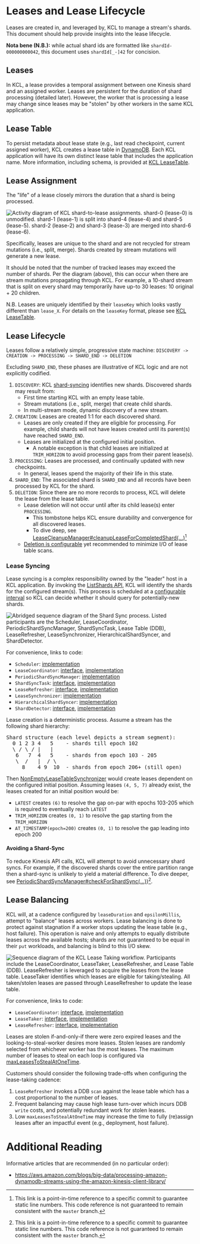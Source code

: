 # Leases and Lease Lifecycle

Leases are created in, and leveraged by, KCL to manage a stream's shards.
This document should help provide insights into the lease lifecycle.

**Nota bene (N.B.):** while actual shard ids are formatted like `shardId-000000000042`, this document uses `shardId[_-]42` for concision.

## Leases

In KCL, a lease provides a temporal assignment between one Kinesis shard and an assigned worker.
Leases are persistent for the duration of shard processing (detailed later).
However, the worker that is processing a lease may change since leases may be "stolen" by other workers in the same KCL application.

## Lease Table

To persist metadata about lease state (e.g., last read checkpoint, current assigned worker), KCL creates a lease table in [DynamoDB][dynamodb].
Each KCL application will have its own distinct lease table that includes the application name.
More information, including schema, is provided at [KCL LeaseTable][kcl-leasetable].

## Lease Assignment

The "life" of a lease closely mirrors the duration that a shard is being processed.

![Activity diagram of KCL shard-to-lease assignments.
shard-0 (lease-0) is unmodified.
shard-1 (lease-1) is split into shard-4 (lease-4) and shard-5 (lease-5).
shard-2 (lease-2) and shard-3 (lease-3) are merged into shard-6 (lease-6).
](images/leases-and-mutations.png)

Specifically, leases are unique to the shard and are not recycled for stream mutations (i.e., split, merge).
Shards created by stream mutations will generate a new lease.

It should be noted that the number of tracked leases may exceed the number of shards.
Per the diagram (above), this can occur when there are stream mutations propagating through KCL.
For example, a 10-shard stream that is split on every shard may temporarily have up-to 30 leases: 10 original + 20 children.

N.B. Leases are uniquely identified by their `leaseKey` which looks vastly different than `lease_X`.
For details on the `leaseKey` format, please see [KCL LeaseTable][kcl-leasetable].

## Lease Lifecycle

Leases follow a relatively simple, progressive state machine:
`DISCOVERY -> CREATION -> PROCESSING -> SHARD_END -> DELETION`

Excluding `SHARD_END`, these phases are illustrative of KCL logic and are not explicitly codified.

1. `DISCOVERY`: KCL [shard-syncing](#lease-syncing) identifies new shards.
Discovered shards may result from:
   * First time starting KCL with an empty lease table.
   * Stream mutations (i.e., split, merge) that create child shards.
   * In multi-stream mode, dynamic discovery of a new stream.
1. `CREATION`: Leases are created 1:1 for each discovered shard.
   * Leases are only created if they are eligible for processing.
   For example, child shards will not have leases created until its parent(s) have reached `SHARD_END`.
   * Leases are initialized at the configured initial position.
      * A notable exception is that child leases are initialized at `TRIM_HORIZON` to avoid processing gaps from their parent lease(s).
1. `PROCESSING`: Leases are processed, and continually updated with new checkpoints.
   * In general, leases spend the majority of their life in this state.
1. `SHARD_END`: The associated shard is `SHARD_END` and all records have been processed by KCL for the shard.
1. `DELETION`: Since there are no more records to process, KCL will delete the lease from the lease table.
   * Lease deletion will not occur until after its child lease(s) enter `PROCESSING`.
      * This tombstone helps KCL ensure durability and convergence for all discovered leases.
      * To dive deep, see [LeaseCleanupManager#cleanupLeaseForCompletedShard(...)][lease-cleanup-manager-cleanupleaseforcompletedshard][^fixed-commit-footnote]
   * [Deletion is configurable][lease-cleanup-config] yet recommended to minimize I/O of lease table scans.

### Lease Syncing

Lease syncing is a complex responsibility owned by the "leader" host in a KCL application.
By invoking the [ListShards API][list-shards], KCL will identify the shards for the configured stream(s).
This process is scheduled at a [configurable interval][lease-auditor-config] so KCL can decide whether it should query for potentially-new shards.

![Abridged sequence diagram of the Shard Sync process.
Listed participants are the Scheduler, LeaseCoordinator, PeriodicShardSyncManager, ShardSyncTask,
Lease Table (DDB), LeaseRefresher, LeaseSynchronizer, HierarchicalShardSyncer, and ShardDetector.
](images/lease-shard-sync.png)

For convenience, links to code:
* `Scheduler`: [implementation][scheduler]
* `LeaseCoordinator`: [interface][lease-coordinator], [implementation][lease-coordinator-impl]
* `PeriodicShardSyncManager`: [implementation][periodic-shard-sync-manager]
* `ShardSyncTask`: [interface][consumer-task], [implementation][consumer-task-impl]
* `LeaseRefresher`: [interface][lease-refresher], [implementation][lease-refresher-impl]
* `LeaseSynchronizer`: [implementation][non-empty-lease-table-synchronizer]
* `HierarchicalShardSyncer`: [implementation][hierarchical-shard-syncer]
* `ShardDetector`: [interface][shard-detector], [implementation][shard-detector-impl]

Lease creation is a deterministic process.
Assume a stream has the following shard hierarchy:
<pre>
Shard structure (each level depicts a stream segment):
  0 1 2 3 4   5    - shards till epoch 102
  \ / \ / |   |
   6   7  4   5    - shards from epoch 103 - 205
   \  /   |  / \
     8    4 9  10  - shards from epoch 206+ (still open)
</pre>

Then [NonEmptyLeaseTableSynchronizer][non-empty-lease-table-synchronizer]
would create leases dependent on the configured initial position.
Assuming leases `(4, 5, 7)` already exist, the leases created for an initial position would be:
* `LATEST` creates `(6)` to resolve the gap on-par with epochs 103-205 which is required to eventually reach `LATEST`
* `TRIM_HORIZON` creates `(0, 1)` to resolve the gap starting from the `TRIM_HORIZON`
* `AT_TIMESTAMP(epoch=200)` creates `(0, 1)` to resolve the gap leading into epoch 200

#### Avoiding a Shard-Sync

To reduce Kinesis API calls, KCL will attempt to avoid unnecessary shard syncs.
For example, if the discovered shards cover the entire partition range then a shard-sync is unlikely to yield a material difference.
To dive deeper, see
[PeriodicShardSyncManager#checkForShardSync(...)][periodic-shard-sync-manager-checkforshardsync])[^fixed-commit-footnote].

## Lease Balancing

KCL will, at a cadence configured by `leaseDuration` and `epsilonMillis`, attempt to "balance" leases across workers.
Lease balancing is done to protect against stagnation if a worker stops updating the lease table (e.g., host failure).
This operation is naive and only attempts to equally distribute leases across the available hosts;
shards are not guaranteed to be equal in their `put` workloads, and balancing is blind to this I/O skew.

![Sequence diagram of the KCL Lease Taking workflow.
Participants include the LeaseCoordinator, LeaseTaker, LeaseRefresher, and Lease Table (DDB).
LeaseRefresher is leveraged to acquire the leases from the lease table.
LeaseTaker identifies which leases are eligible for taking/stealing.
All taken/stolen leases are passed through LeaseRefresher to update the lease table.
](images/lease-taking.png)

For convenience, links to code:
* `LeaseCoordinator`: [interface][lease-coordinator], [implementation][lease-coordinator-impl]
* `LeaseTaker`: [interface][lease-taker], [implementation][lease-taker-impl]
* `LeaseRefresher`: [interface][lease-refresher], [implementation][lease-refresher-impl]

Leases are stolen if-and-only-if there were zero expired leases and the looking-to-steal-worker desires more leases.
Stolen leases are randomly selected from whichever worker has the most leases.
The maximum number of leases to steal on each loop is configured via [maxLeasesToStealAtOneTime][max-leases-to-steal-config].

Customers should consider the following trade-offs when configuring the lease-taking cadence:
1. `LeaseRefresher` invokes a DDB `scan` against the lease table which has a cost proportional to the number of leases.
1. Frequent balancing may cause high lease turn-over which incurs DDB `write` costs, and potentially redundant work for stolen leases.
1. Low `maxLeasesToStealAtOneTime` may increase the time to fully (re)assign leases after an impactful event (e.g., deployment, host failure).

# Additional Reading

Informative articles that are recommended (in no particular order):
* https://aws.amazon.com/blogs/big-data/processing-amazon-dynamodb-streams-using-the-amazon-kinesis-client-library/

[^fixed-commit-footnote]: This link is a point-in-time reference to a specific commit to guarantee static line numbers.
    This code reference is not guaranteed to remain consistent with the `master` branch.

[consumer-task]: /amazon-kinesis-client/src/main/java/software/amazon/kinesis/lifecycle/ConsumerTask.java
[consumer-task-impl]: /amazon-kinesis-client/src/main/java/software/amazon/kinesis/leases/ShardSyncTask.java
[dynamodb]: https://aws.amazon.com/dynamodb/
[hierarchical-shard-syncer]: /amazon-kinesis-client/src/main/java/software/amazon/kinesis/leases/HierarchicalShardSyncer.java
[kcl-leasetable]: https://docs.aws.amazon.com/streams/latest/dev/shared-throughput-kcl-consumers.html#shared-throughput-kcl-consumers-leasetable
[lease-auditor-config]: https://github.com/awslabs/amazon-kinesis-client/blob/3d6800874cdc5e4c18df6ea0197f607f6298cab7/amazon-kinesis-client/src/main/java/software/amazon/kinesis/leases/LeaseManagementConfig.java#L204-L209
[lease-cleanup-config]: https://github.com/awslabs/amazon-kinesis-client/blob/3d6800874cdc5e4c18df6ea0197f607f6298cab7/amazon-kinesis-client/src/main/java/software/amazon/kinesis/leases/LeaseManagementConfig.java#L112-L128
[lease-cleanup-manager-cleanupleaseforcompletedshard]: https://github.com/awslabs/amazon-kinesis-client/blob/3d6800874cdc5e4c18df6ea0197f607f6298cab7/amazon-kinesis-client/src/main/java/software/amazon/kinesis/leases/LeaseCleanupManager.java#L263-L294
[lease-coordinator]: /amazon-kinesis-client/src/main/java/software/amazon/kinesis/leases/LeaseCoordinator.java
[lease-coordinator-impl]: /amazon-kinesis-client/src/main/java/software/amazon/kinesis/leases/dynamodb/DynamoDBLeaseCoordinator.java
[lease-refresher]: /amazon-kinesis-client/src/main/java/software/amazon/kinesis/leases/LeaseRefresher.java
[lease-refresher-impl]: /amazon-kinesis-client/src/main/java/software/amazon/kinesis/leases/dynamodb/DynamoDBLeaseRefresher.java
[lease-taker]: /amazon-kinesis-client/src/main/java/software/amazon/kinesis/leases/LeaseTaker.java
[lease-taker-impl]: /amazon-kinesis-client/src/main/java/software/amazon/kinesis/leases/dynamodb/DynamoDBLeaseTaker.java
[list-shards]: https://docs.aws.amazon.com/kinesis/latest/APIReference/API_ListShards.html
[max-leases-to-steal-config]: https://github.com/awslabs/amazon-kinesis-client/blob/3d6800874cdc5e4c18df6ea0197f607f6298cab7/amazon-kinesis-client/src/main/java/software/amazon/kinesis/leases/LeaseManagementConfig.java#L142-L149
[non-empty-lease-table-synchronizer]: https://github.com/awslabs/amazon-kinesis-client/blob/master/amazon-kinesis-client/src/main/java/software/amazon/kinesis/leases/HierarchicalShardSyncer.java#L857-L910
[periodic-shard-sync-manager]: /amazon-kinesis-client/src/main/java/software/amazon/kinesis/coordinator/PeriodicShardSyncManager.java
[periodic-shard-sync-manager-checkforshardsync]: https://github.com/awslabs/amazon-kinesis-client/blob/3d6800874cdc5e4c18df6ea0197f607f6298cab7/amazon-kinesis-client/src/main/java/software/amazon/kinesis/coordinator/PeriodicShardSyncManager.java#L267-L300
[scheduler]: /amazon-kinesis-client/src/main/java/software/amazon/kinesis/coordinator/Scheduler.java
[shard-detector]: /amazon-kinesis-client/src/main/java/software/amazon/kinesis/leases/ShardDetector.java
[shard-detector-impl]: /amazon-kinesis-client/src/main/java/software/amazon/kinesis/leases/KinesisShardDetector.java
